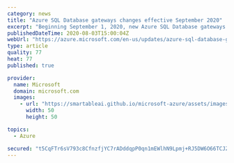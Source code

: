 ```yaml
---
category: news
title: "Azure SQL Database gateways changes effective September 2020"
excerpt: "Beginning September 1, 2020, new Azure SQL Database gateways in multiple regions will start accepting traffic "
publishedDateTime: 2020-08-03T15:00:04Z
webUrl: "https://azure.microsoft.com/en-us/updates/azure-sql-database-gateway-changes-sept-2020/"
type: article
quality: 77
heat: 77
published: true

provider:
  name: Microsoft
  domain: microsoft.com
  images:
    - url: "https://smartableai.github.io/microsoft-azure/assets/images/organizations/microsoft.com-50x50.jpg"
      width: 50
      height: 50

topics:
  - Azure

secured: "t5CqFTr6sV793c8CfnzfjYC7rADddqpP0qn1mEWlhN9Lpmj+RJ5DW6O66TCJZhcrpFOUr52yY9rYS6aq2AyoieVs3w4SbwOnMy64HZeJC3Sp69AqZoSlFf2wswnK+DFIGWGU84w8bxz+o/TuIqFZ95ykdP11wdjZDn2oCaUjg1FOeJjbHN3SSqa09EkktZsa110+PQCFd+/sKzzWkEJo79Zm6iRXsuKUBNxocp9okW8ybmO2kJYJlpLKoU2X7pVG6OsvhjWzWP62E3OiYYr2gNGIcYEk7D/MMP4O7LSkkG2pCmOHKh+uyF8VhpGQjPCBSGYo1x2O72icHEVz4iqCXw==;fc0ookxDnEkqbe2h6rJvtg=="
---
```


